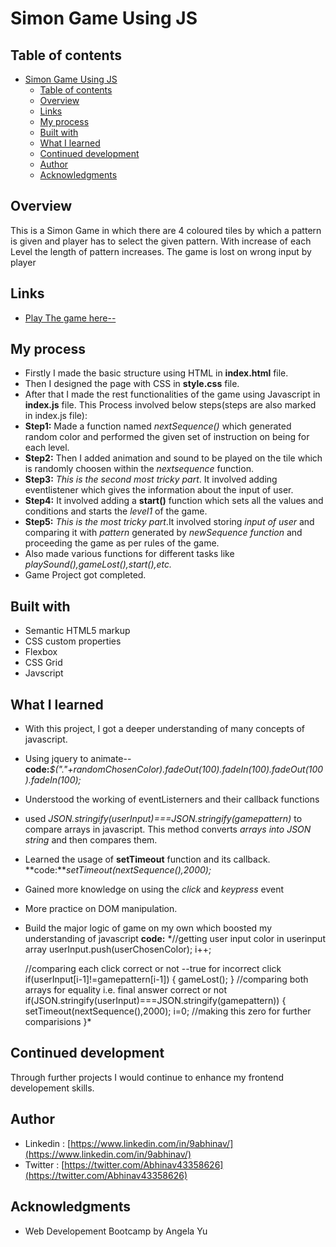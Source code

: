 # Simon Game Using JS

## Table of contents

- [Simon Game Using JS](#simon-game-using-js)
  - [Table of contents](#table-of-contents)
  - [Overview](#overview)
  - [Links](#links)
  - [My process](#my-process)
  - [Built with](#built-with)
  - [What I learned](#what-i-learned)
  - [Continued development](#continued-development)
  - [Author](#author)
  - [Acknowledgments](#acknowledgments)


## Overview
This is a Simon Game in which there are 4 coloured tiles by which a pattern is given and player has to select the given pattern. With increase of each Level the length of pattern increases. The game is lost on wrong input by player

## Links
- [Play The game here--]()

## My process
- Firstly I made the basic structure using HTML in **index.html** file.
- Then I designed the page with CSS in **style.css** file.
- After that I made the rest functionalities of the game using Javascript in **index.js** file. This Process involved below steps(steps are also marked in index.js file):
- **Step1:** Made a function named *nextSequence()* which generated random color and performed the given set of instruction on being for each level.
- **Step2:** Then I added animation and sound to be played on the tile which is randomly choosen within the *nextsequence* function.
- **Step3:** *This is the second most tricky part*. It involved adding eventlistener which gives the information about the input of user.
- **Step4:** It involved adding a **start()** function which sets all the values and conditions and starts the *level1* of the game.
- **Step5:** *This is the most tricky part*.It involved storing *input of user* and comparing it with *pattern* generated by *newSequence function* and proceeding the game as per rules of the game.
- Also made various functions for different tasks like *playSound(),gameLost(),start(),etc.*
- Game Project got completed.

## Built with
- Semantic HTML5 markup
- CSS custom properties
- Flexbox
- CSS Grid
- Javscript
  
## What I learned
- With this project, I got a deeper understanding of many concepts of javascript.
- Using jquery to animate-- **code:***$("."+randomChosenColor).fadeOut(100).fadeIn(100).fadeOut(100).fadeIn(100);*
- Understood the working of eventListerners and their callback functions
- used *JSON.stringify(userInput)===JSON.stringify(gamepattern)* to compare arrays in javascript. This method converts *arrays into JSON string* and then compares them.
- Learned the usage of **setTimeout** function and its callback. **code:***setTimeout(nextSequence(),2000);*
- Gained more knowledge on using the *click* and *keypress* event
- More practice on DOM manipulation.
- Build the major logic of game on my own which boosted my understanding of javascript
  **code:**
   *//getting user input color in userinput array
    userInput.push(userChosenColor);
    i++;

     //comparing each click correct or not --true for incorrect click
     if(userInput[i-1]!=gamepattern[i-1])
     {
       gameLost();
     }
    //comparing both arrays for equality i.e. final answer correct or not
    if(JSON.stringify(userInput)===JSON.stringify(gamepattern))
    {
      setTimeout(nextSequence(),2000);
      i=0; //making this zero for further comparisions
    }*
    
## Continued development
Through further projects I would continue to enhance my frontend developement skills.


## Author

- Linkedin : [https://www.linkedin.com/in/9abhinav/](https://www.linkedin.com/in/9abhinav/)
- Twitter : [https://twitter.com/Abhinav43358626](https://twitter.com/Abhinav43358626)



## Acknowledgments
- Web Developement Bootcamp by Angela Yu

